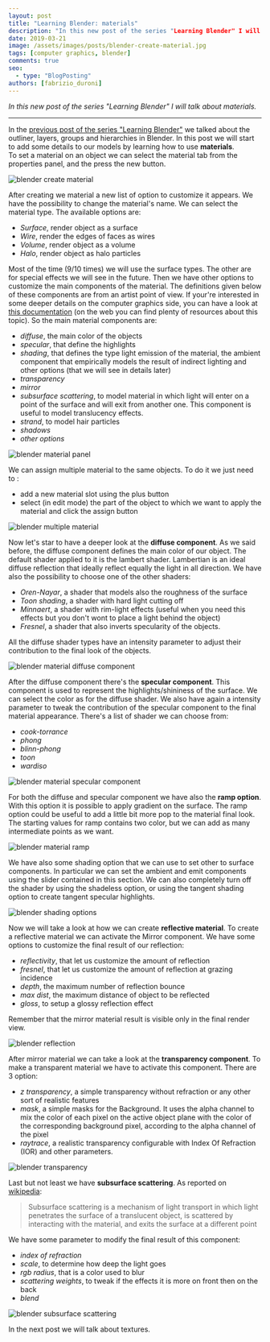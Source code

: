 ```yaml
---
layout: post
title: "Learning Blender: materials"
description: "In this new post of the series "Learning Blender" I will talk about materials."
date: 2019-03-21
image: /assets/images/posts/blender-create-material.jpg
tags: [computer graphics, blender]
comments: true
seo:
  - type: "BlogPosting"
authors: [fabrizio_duroni]
---
```


*In this new post of the series "Learning Blender" I will talk about materials.*

---

In the [previous post of the series "Learning Blender"](/2018/10/18/blender-tutorial-6-outliner-layers-groups-hierarchies-scenes.html) we talked about the outliner, layers, groups and 
hierarchies in Blender. In this post we will start to add some details to our models by learning how to use **materials**.  
To set a material on an object we can select the material tab from the properties panel, and the press the new button.

![blender create material](/assets/images/posts/blender-create-material.jpg "blender create material")

After creating we material a new list of option to customize it appears. We have the possibility to change the material's name. We can select the material type. The available options are:

* *Surface*, render object as a surface
* *Wire*, render the edges of faces as wires
* *Volume*, render object as a volume
* *Halo*, render object as halo particles

Most of the time (9/10 times) we will use the surface types. The other are for special effects we will see in the future. Then we have other options to customize the main components of the material. The definitions given below of these components are from an artist point of view. If your're interested in some deeper details on the computer graphics side, you can have a look at [this documentation](https://www.cs.uic.edu/~jbell/CourseNotes/ComputerGraphics/LightingAndShading.html "Lighting computer graphics")
(on the web you can find plenty of resources about this topic). So the main material components are:

* *diffuse*, the main color of the objects
* *specular*, that define the highlights
* *shading*, that defines the type light emission of the material, the ambient component that empirically models the 
result of indirect lighting and other options (that we will see in details later)
* *transparency*
* *mirror*
* *subsurface scattering*, to model material in which light will enter on a point of the surface and will exit from 
another one. This component is useful to model translucency effects.
* *strand*, to model hair particles
* *shadows*
* *other options*

![blender material panel](/assets/images/posts/blender-material-panel.jpg "blender material panel")

We can assign multiple material to the same objects. To do it we just need to :

* add a new material slot using the plus button
* select (in edit mode) the part of the object to which we want to apply the material and click the assign button 

![blender multiple material](/assets/images/posts/blender-multiple-material.jpg "blender multiple material")

Now let's star to have a deeper look at the **diffuse component**. As we said before, the diffuse component defines the 
main color of our object. The default shader applied to it is the lambert shader. Lambertian is an ideal diffuse 
reflection that ideally reflect equally the light in all direction. We have also the possibility to choose one of the
 other shaders:

 * *Oren-Nayar*, a shader that models also the roughness of the surface
 * *Toon shading*, a shader with hard light cutting off 
 * *Minnaert*, a shader with rim-light effects (useful when you need this effects but you don't wont to place a
  light behind the object)
 * *Fresnel*, a shader that also inverts specularity of the objects.

 All the diffuse shader types have an intensity parameter to adjust their contribution to the final look of the objects.

![blender material diffuse component](/assets/images/posts/blender-material-diffuse-component.jpg "blender material diffuse component")

After the diffuse component there's the **specular component**. This component is used to represent the 
highlights/shininess of the surface. We can select the color as for the diffuse shader. We also have again a 
intensity parameter to tweak the contribution of the specular component to the final material appearance. There's a 
list of shader we can choose from:

* *cook-torrance*
* *phong*
* *blinn-phong*
* *toon*
* *wardiso*

![blender material specular component](/assets/images/posts/blender-material-specular-component.jpg "blender material specular component")

For both the diffuse and specular component we have also the **ramp option**. With this option it is possible to apply gradient on the surface. The ramp option could be useful to add a little bit more pop to the material final look. The starting values for ramp contains two color, but we can add as many intermediate points as we want.

![blender material ramp](/assets/images/posts/blender-material-ramp.jpg "blender material ramp")

We have also some shading option that we can use to set other to surface components. In particular we can set the ambient and emit components using the slider contained in this section. We can also completely turn off the shader by
 using the shadeless option, or using the tangent shading option to create tangent specular highlights.

![blender shading options](/assets/images/posts/blender-shading-options.jpg "blender shading options")

Now we will take a look at how we can create **reflective material**. To create a reflective material we can activate the
 Mirror component. We have some options to customize the final result of our reflection:

* *reflectivity*, that let us customize the amount of reflection
* *fresnel*, that let us customize the amount of reflection at grazing incidence
* *depth*, the maximum number of reflection bounce
* *max dist*, the maximum distance of object to be reflected
* *gloss*, to setup a glossy reflection effect

Remember that the mirror material result is visible only in the final render view.

![blender reflection](/assets/images/posts/blender-reflection.jpg "blender reflection")

After mirror material we can take a look at the **transparency component**. To make a transparent material we have to 
activate this component. There are 3 option:

* *z transparency*, a simple transparency without refraction or any other sort of realistic features
* *mask*, a simple masks for the Background. It uses the alpha channel to mix the color of each pixel on the active 
object plane with the color of the corresponding background pixel, according to the alpha channel of the pixel
* *raytrace*, a realistic transparency configurable with Index Of Refraction (IOR) and other parameters.

![blender transparency](/assets/images/posts/blender-transparency.jpg "blender transparency")

Last but not least we have **subsurface scattering**. As reported on [wikipedia](https://en.wikipedia.org/wiki/Subsurface_scattering "Subsurface scattering"):

> Subsurface scattering is a mechanism of light transport in which light penetrates the surface of a translucent object, is scattered by interacting with the material, and exits the surface at a different point

We have some parameter to modify the final result of this component:

* *index of refraction*
* *scale*, to determine how deep the light goes
* *rgb radius*, that is a color used to blur
* *scattering weights*, to tweak if the effects it is more on front then on the back
* *blend*

![blender subsurface scattering](/assets/images/posts/blender-subsurface-scattering.jpg "blender subsurface scattering")

In the next post we will talk about textures.